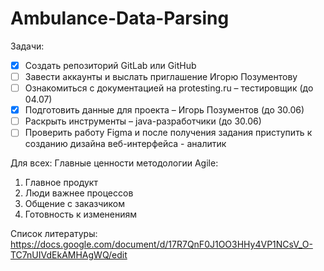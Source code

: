 # Ambulance-Data-Parsing

Задачи:
- [x]	Создать репозиторий GitLab или GitHub
- [ ]	Завести аккаунты и выслать приглашение Игорю Позументову
- [ ]	Ознакомиться с документацией на protesting.ru – тестировщик (до 04.07)
- [x]	Подготовить данные для проекта – Игорь Позументов (до 30.06)
- [ ]	Раскрыть инструменты – java-разработчики (до 30.06)
- [ ]	Проверить работу Figma и после получения задания приступить к созданию дизайна веб-интерфейса - аналитик

Для всех:
Главные ценности методологии Agile:
1)	Главное продукт
2)	Люди важнее процессов
3)	Общение с заказчиком
4)	Готовность к изменениям

Список литературы:
https://docs.google.com/document/d/17R7QnF0J1OO3HHy4VP1NCsV_O-TC7nUIVdEkAMHAgWQ/edit
